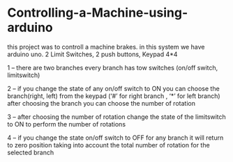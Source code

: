 # Controlling-a-Machine-using-arduino

this project was to controll a machine brakes. in this system we have arduino uno. 2 Limit Switches, 2 push buttons, Keypad 4*4 

1 – there are two branches every branch has tow switches (on/off switch, limitswitch)

2 – if you change the state of any on/off switch to ON you can choose the branch(right, left) from the
keypad (‘#’ for right branch , ‘*’ for left branch) after choosing the branch you can choose the
number of rotation

3 – after choosing the number of rotation change the state of the limitswitch to ON to perform the
number of rotations

4 – if you change the state on/off switch to OFF for any branch it will return to zero position taking
into account the total number of rotation for the selected branch
